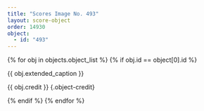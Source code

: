 ```yaml
---
title: "Scores Image No. 493"
layout: score-object
order: 14930
object:
  - id: "493"
---
```


{% for obj in objects.object_list %}
{% if obj.id == object[0].id %}

{{ obj.extended_caption }}

{{ obj.credit }} {.object-credit}

{% endif %}
{% endfor %}
